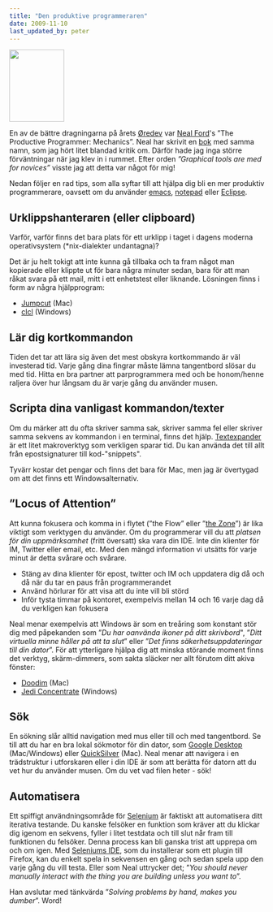 ```yaml
---
title: "Den produktive programmeraren"
date: 2009-11-10
last_updated_by: peter
---
```

<a href="http://oreilly.com/catalog/9780596519544/"><img class="alignright" title="The Productive Programmer" src="http://covers.oreilly.com/images/9780596519544/lrg.jpg" alt="" width="108" height="142" /></a>

En av de bättre dragningarna på årets <a href="http://www.oredev.org/">Øredev</a> var <a href="http://www.nealford.com/">Neal Ford</a>'s ”The Productive Programmer: Mechanics”. Neal har skrivit en <a href="http://oreilly.com/catalog/9780596519780/">bok</a> med samma namn, som jag hört litet blandad kritik om. Därför hade jag inga större förväntningar när jag klev in i rummet. Efter orden <em>”Graphical tools are med for novices”</em> visste jag att detta var något för mig!

Nedan följer en rad tips, som alla syftar till att hjälpa dig bli en mer produktiv programmerare, oavsett om du använder <a href="http://www.gnu.org/software/emacs/">emacs</a>, <a href="http://en.wikipedia.org/wiki/Notepad_%28Windows%29">notepad</a> eller <a href="http://www.eclipse.org/">Eclipse</a>.
<h2>Urklippshanteraren (eller clipboard)</h2>
Varför, varför finns det bara plats för ett urklipp i taget i dagens moderna operativsystem (*nix-dialekter undantagna)?

Det är ju helt tokigt att inte kunna gå tillbaka och ta fram något man kopierade eller klippte ut för bara några minuter sedan, bara för att man råkat svara på ett mail, mitt i ett enhetstest eller liknande. Lösningen finns i form av några hjälpprogram:
<ul>
	<li><a href="http://jumpcut.sourceforge.net/">Jumpcut</a> (Mac)</li>
	<li><a href="http://www.nakka.com/soft/clcl/index_eng.html">clcl</a> (Windows)</li>
</ul>
<h2>Lär dig kortkommandon</h2>
Tiden det tar att lära sig även det mest obskyra kortkommando är väl investerad tid. Varje gång dina fingrar måste lämna tangentbord slösar du med tid. Hitta en bra partner att parprogrammera med och be honom/henne raljera över hur långsam du är varje gång du använder musen.
<h2>Scripta dina vanligast kommandon/texter</h2>
Om du märker att du ofta skriver samma sak, skriver samma fel eller skriver samma sekvens av kommandon i en terminal, finns det hjälp. <a href="http://www.smileonmymac.com/TextExpander/">Textexpander</a> är ett litet makroverktyg som verkligen sparar tid. Du kan använda det till allt från epostsignaturer till kod-"snippets".

Tyvärr kostar det pengar och finns det bara för Mac, men jag är övertygad om att det finns ett Windowsalternativ.
<h2>”Locus of Attention”</h2>
Att kunna fokusera och komma in i flytet (”the Flow” eller ”<a href="http://athega.se/2009/08/12/in-i-zonen-som-systemutvecklare/">the Zone</a>”) är lika viktigt som verktygen du använder. Om du programmerar vill du att <em>platsen för din uppmärksamhet</em> (fritt översatt) ska vara din IDE. Inte din klienter för IM, Twitter eller email, etc. Med den mängd information vi utsätts för varje minut är detta svårare och svårare.
<ul>
	<li>Stäng av dina klienter för epost, twitter och IM och uppdatera dig då och då när du tar en paus från programmerandet</li>
	<li>Använd hörlurar för att visa att du inte vill bli störd</li>
	<li>Inför tysta timmar på kontoret, exempelvis mellan 14 och 16 varje dag då du verkligen kan fokusera</li>
</ul>
Neal menar exempelvis att Windows är som en treåring som konstant stör dig med påpekanden som ”<em>Du har oanvända ikoner på ditt skrivbord</em>", ”<em>Ditt virtuella minne håller på att ta slut</em>” eller ”<em>Det finns säkerhetsuppdateringar till din dator</em>”. För att ytterligare hjälpa dig att minska störande moment finns det verktyg, skärm-dimmers, som sakta släcker ner allt förutom ditt akiva fönster:
<ul>
	<li><a href="http://www.lachoseinteractive.net/en/products/doodim/">Doodim</a> (Mac)</li>
	<li><a href="http://www.anappaday.com/downloads/2006/09/day-10-jedi-concentrate.html">Jedi Concentrate</a> (Windows)</li>
</ul>
<h2>Sök</h2>
En sökning slår alltid navigation med mus eller till och med tangentbord. Se till att du har en bra lokal sökmotor för din dator, som <a href="http://desktop.google.com/mac/">Google Desktop</a> (Mac/Windows) eller <a href="http://docs.blacktree.com/quicksilver/what_is_quicksilver">QuickSilver</a> (Mac). Neal menar att navigera i en trädstruktur i utforskaren eller i din IDE är som att berätta för datorn att du vet hur du använder musen. Om du vet vad filen heter - sök!
<h2>Automatisera</h2>
Ett spiffigt användningsområde för <a href="http://seleniumhq.org/">Selenium</a> är faktiskt att automatisera ditt iterativa testande. Du kanske felsöker en funktion som kräver att du klickar dig igenom en sekvens, fyller i litet testdata och till slut når fram till funktionen du felsöker. Denna process kan bli ganska trist att upprepa om och om igen. Med <a href="http://seleniumhq.org/projects/ide/">Seleniums IDE</a>, som du installerar som ett plugin till Firefox, kan du enkelt spela in sekvensen en gång och sedan spela upp den varje gång du vill testa. Eller som Neal uttrycker det; ”<em>You should never manually interact with the thing you are building unless you want to</em>”.

Han avslutar med tänkvärda ”<em>Solving problems by hand, makes you dumber</em>”. Word!
